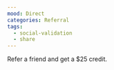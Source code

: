 ```yaml
---
mood: Direct
categories: Referral
tags:
  - social-validation
  - share
---
```

Refer a friend and get a $25 credit.